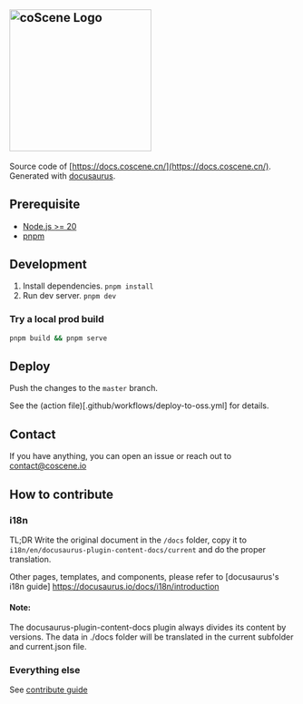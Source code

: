 ## <img src="./logo.jpg" alt="coScene Logo" width="250"/>

Source code of [https://docs.coscene.cn/](https://docs.coscene.cn/). Generated with [docusaurus](https://github.com/facebook/docusaurus).

## Prerequisite

- [Node.js >= 20](https://nodejs.org/)
- [pnpm](https://pnpm.io/installation)

## Development

1. Install dependencies. `pnpm install`
2. Run dev server. `pnpm dev`

### Try a local prod build

```bash
pnpm build && pnpm serve
```

## Deploy

Push the changes to the `master` branch.

See the (action file)[.github/workflows/deploy-to-oss.yml] for details.

## Contact

If you have anything, you can open an issue or reach out to contact@coscene.io

## How to contribute

### i18n

TL;DR Write the original document in the `/docs` folder, copy it to `i18n/en/docusaurus-plugin-content-docs/current` and do the proper translation.

Other pages, templates, and components, please refer to [docusaurus's i18n guide] https://docusaurus.io/docs/i18n/introduction

#### Note:

The docusaurus-plugin-content-docs plugin always divides its content by versions. The data in ./docs folder will be translated in the current subfolder and current.json file.

### Everything else

See [contribute guide](https://docs.coscene.cn/docs/contribute)
